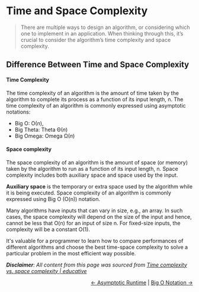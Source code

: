 # Time and Space Complexity

> There are multiple ways to design an algorithm, or considering which one to implement in an application. When thinking through this, it’s crucial to consider the algorithm’s time complexity and space complexity.

## Difference Between Time and Space Complexity

#### Time Complexity

The time complexity of an algorithm is the amount of time taken by the algorithm to complete its process as a function of its input length, n. The time complexity of an algorithm is commonly expressed using asymptotic notations:

- Big O: O(_n_),
- Big Theta: Theta Θ(_n_)
- Big Omega: Omega Ω(_n_)

#### Space complexity

The space complexity of an algorithm is the amount of space (or memory) taken by the algorithm to run as a function of its input length, n. Space complexity includes both auxiliary space and space used by the input.

**Auxiliary space** is the temporary or extra space used by the algorithm while it is being executed. Space complexity of an algorithm is commonly expressed using Big O (O(n)) notation.

Many algorithms have inputs that can vary in size, e.g., an array. In such cases, the space complexity will depend on the size of the input and hence, cannot be less that O(n) for an input of size n. For fixed-size inputs, the complexity will be a constant O(1).

It's valuable for a programmer to learn how to compare performances of different algorithms and choose the best time-space complexity to solve a particular problem in the most efficient way possible.

_**Disclaimer**: All content from this page was sourced from [Time complexity vs. space complexity | educative](https://www.educative.io/answers/time-complexity-vs-space-complexity)_

<div align="right">
  <a href="../README.md"><- Asymptotic Runtime</a> | 
  <a href="../big-o-notation/README.md">Big O Notation -></a>
</div>
